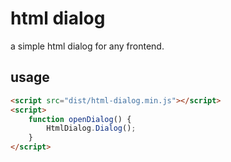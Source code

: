 # html dialog

a simple html dialog for any frontend.

## usage

```html
<script src="dist/html-dialog.min.js"></script>
<script>
    function openDialog() {
        HtmlDialog.Dialog();
    }
</script>
```
